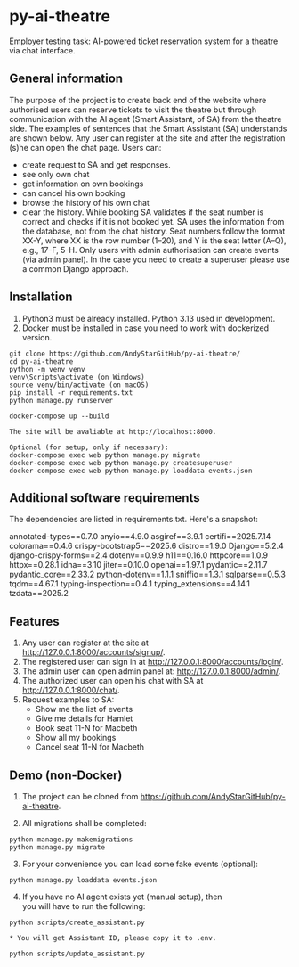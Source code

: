 # py-ai-theatre
Employer testing task: AI-powered ticket reservation system for a theatre 
via chat interface.


## General information 

The purpose of the project is to create back end of the website where authorised
users can reserve tickets to visit the theatre but through communication
with the AI agent (Smart Assistant, of SA) from the theatre side. The examples 
of sentences that the Smart Assistant (SA) understands are shown below. Any 
user can register at the site and after the registration (s)he can open the 
chat page. 
Users can:
- create request to SA and get responses. 
- see only own chat
- get information on own bookings
- can cancel his own booking
- browse the history of his own chat
- clear the history. 
While booking SA validates if the seat number is correct and 
checks if it is not booked yet.
SA uses the information from the database, not from the chat history.
Seat numbers follow the format XX-Y, where XX is the row number (1–20), 
and Y is the seat letter (A–Q), e.g., 17-F, 5-H.
Only users with admin authorisation can create events (via admin panel). 
In the case you need to create a superuser please use a common Django approach.


## Installation

1. Python3 must be already installed. Python 3.13 used in development.
2. Docker must be installed in case you need to work with dockerized version.


```shell
git clone https://github.com/AndyStarGitHub/py-ai-theatre/
cd py-ai-theatre
python -m venv venv
venv\Scripts\activate (on Windows)
source venv/bin/activate (on macOS)
pip install -r requirements.txt
python manage.py runserver
```


```Docker shell
docker-compose up --build

The site will be avaliable at http://localhost:8000.

Optional (for setup, only if necessary):
docker-compose exec web python manage.py migrate
docker-compose exec web python manage.py createsuperuser
docker-compose exec web python manage.py loaddata events.json

```


## Additional software requirements

The dependencies are listed in requirements.txt. 
Here's a snapshot:

annotated-types==0.7.0
anyio==4.9.0
asgiref==3.9.1
certifi==2025.7.14
colorama==0.4.6
crispy-bootstrap5==2025.6
distro==1.9.0
Django==5.2.4
django-crispy-forms==2.4
dotenv==0.9.9
h11==0.16.0
httpcore==1.0.9
httpx==0.28.1
idna==3.10
jiter==0.10.0
openai==1.97.1
pydantic==2.11.7
pydantic_core==2.33.2
python-dotenv==1.1.1
sniffio==1.3.1
sqlparse==0.5.3
tqdm==4.67.1
typing-inspection==0.4.1
typing_extensions==4.14.1
tzdata==2025.2


## Features

1. Any user can register at the site at 
    http://127.0.0.1:8000/accounts/signup/.
2. The registered user can sign in at
    http://127.0.0.1:8000/accounts/login/.
3. The admin user can open admin panel at:
    http://127.0.0.1:8000/admin/.
4. The authorized user can open his chat with SA at 
    http://127.0.0.1:8000/chat/.
5. Request examples to SA:
    - Show me the list of events
    - Give me details for Hamlet
    - Book seat 11-N for Macbeth
    - Show all my bookings
    - Cancel seat 11-N for Macbeth


## Demo (non-Docker)

1. The project can be cloned from https://github.com/AndyStarGitHub/py-ai-theatre.

2. All migrations shall be completed:
```shell
python manage.py makemigrations
python manage.py migrate
```

3. For your convenience you can load some fake events (optional):

```shell
python manage.py loaddata events.json
```
4. If you have no AI agent exists yet (manual setup), then  
you will have to run the following:

```shell
python scripts/create_assistant.py
  
* You will get Assistant ID, please copy it to .env.

python scripts/update_assistant.py
```
